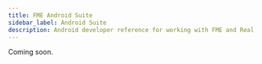 ```yaml
---
title: FME Android Suite
sidebar_label: Android Suite
description: Android developer reference for working with FME and Real User Metrics (RUM)
---
```

Coming soon.